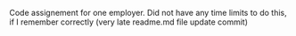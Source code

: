 Code assignement for one employer. Did not have any time limits to do this, if I remember correctly (very late readme.md file update commit)
